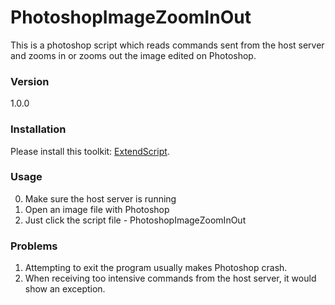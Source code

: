 # PhotoshopImageZoomInOut
This is a photoshop script which reads commands sent from the host server and zooms in or zooms out the image edited on Photoshop.

### Version
1.0.0

### Installation
Please install this toolkit: [ExtendScript](http://www.adobe.com/tw/products/extendscript-toolkit.html).

### Usage
0. Make sure the host server is running
1. Open an image file with Photoshop
2. Just click the script file - PhotoshopImageZoomInOut

### Problems
1. Attempting to exit the program usually makes Photoshop crash.
2. When receiving too intensive commands from the host server, it would show an exception.
